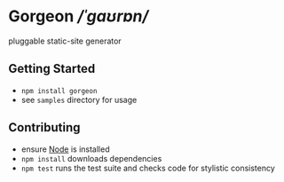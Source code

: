 Gorgeon _/ˈɡaʊrɒn/_
===================

pluggable static-site generator


Getting Started
---------------

* `npm install gorgeon`
* see `samples` directory for usage


Contributing
------------

* ensure [Node](https://nodejs.org) is installed
* `npm install` downloads dependencies
* `npm test` runs the test suite and checks code for stylistic consistency
